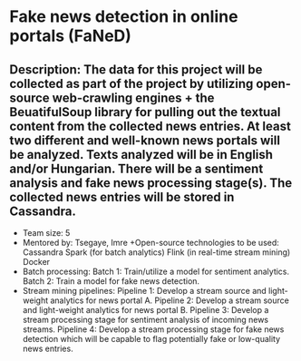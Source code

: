 # Fake news detection in online portals (FaNeD)
## Description: The data for this project will be collected as part of the project by utilizing open-source web-crawling engines + the BeuatifulSoup library for pulling out the textual content from the collected news entries. At least two different and well-known news portals will be analyzed. Texts analyzed will be in English and/or Hungarian. There will be a sentiment analysis and fake news processing stage(s). The collected news entries will be stored in Cassandra. 
+ Team size: 5
+ Mentored by: Tsegaye, Imre
+Open-source technologies to be used: 
    Cassandra
    Spark (for batch analytics)
    Flink (in real-time stream mining)
    Docker
+ Batch processing:
    Batch 1: Train/utilize a model for sentiment analytics.
    Batch 2: Train a model for fake news detection.
+ Stream mining pipelines:
    Pipeline 1: Develop a stream source and light-weight analytics for news portal A.
    Pipeline 2: Develop a stream source and light-weight analytics for news portal B.
    Pipeline 3: Develop a stream processing stage for sentiment analysis of incoming news streams.
    Pipeline 4: Develop a stream processing stage for fake news detection which will be capable to flag potentially fake or low-quality news entries.
